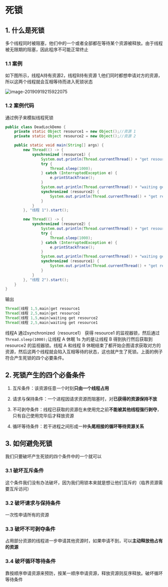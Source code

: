 # 死锁

## 1. 什么是死锁

多个线程同时被阻塞，他们中的一个或者全部都在等待某个资源被释放。由于线程被无限期的阻塞，因此程序不可能正常终止

### 1.1 案例

如下图所示，线程A持有资源2，线程B持有资源 1,他们同时都想申请对方的资源，所以这两个线程就会互相等待而进入死锁状态

![image-20190919215922075](https://zszblog.oss-cn-beijing.aliyuncs.com/zszblog/blogimage-master/img/image-20190919215922075.png)

### 1.2 案例代码

通过例子来模拟线程死锁

```java
public class DeadLockDemo {
    private static Object resource1 = new Object();//资源 1
    private static Object resource2 = new Object();//资源 2

    public static void main(String[] args) {
        new Thread(() -> {
            synchronized (resource1) {
                System.out.println(Thread.currentThread() + "get resource1");
                try {
                    Thread.sleep(1000);
                } catch (InterruptedException e) {
                    e.printStackTrace();
                }
                System.out.println(Thread.currentThread() + "waiting get resource2");
                synchronized (resource2) {
                    System.out.println(Thread.currentThread() + "get resource2");
                }
            }
        }, "线程 1").start();

        new Thread(() -> {
            synchronized (resource2) {
                System.out.println(Thread.currentThread() + "get resource2");
                try {
                    Thread.sleep(1000);
                } catch (InterruptedException e) {
                    e.printStackTrace();
                }
                System.out.println(Thread.currentThread() + "waiting get resource1");
                synchronized (resource1) {
                    System.out.println(Thread.currentThread() + "get resource1");
                }
            }
        }, "线程 2").start();
    }
}
```

输出

```java
Thread[线程 1,5,main]get resource1
Thread[线程 2,5,main]get resource2
Thread[线程 1,5,main]waiting get resource2
Thread[线程 2,5,main]waiting get resource1
```

线程A 通过synchronized（resource1） 获得 resource1 的监视器锁，然后通过` Thread.sleep(1000);`让线程 A 休眠 1s 为的是让线程 B 得到执行然后获取到 resource2 的监视器锁。线程 A 和线程 B 休眠结束了都开始企图请求获取对方的资源，然后这两个线程就会陷入互相等待的状态，这也就产生了死锁。上面的例子符合产生死锁的四个必要条件。

## 2. 死锁产生的四个必备条件

1. 互斥条件：该资源任意一个时刻**只由一个线程占用**

2. 请求与保持条件：一个进程因请求资源而阻塞时，对**已获得的资源保持不放**

3. 不可剥夺条件：线程已获取的资源在未使用完之前**不能被其他线程强行剥夺**，只有自己使用完毕后才释放资源

4. 循环等待条件：若干进程之间形成一种**头尾相接的循环等待资源关系**

## 3. 如何避免死锁

我们只要破坏产生死锁的四个条件中的一个就可以

### 3.1 破坏互斥条件

这个条件我们没有办法破坏，因为我们用锁本来就是想让他们互斥的（临界资源需要互斥访问）

### 3.2 破坏请求与保持条件

一次性申请所有的资源

### 3.3 破坏不可剥夺条件

占用部分资源的线程进一步申请其他资源时，如果申请不到，可以**主动释放他占有的资源**

### 3.4 破坏循环等待条件

靠按顺序申请资源来预防，按某一顺序申请资源，释放资源则反序释放。破坏循环等待条件

